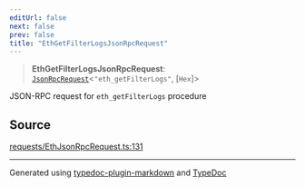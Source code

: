 ```yaml
---
editUrl: false
next: false
prev: false
title: "EthGetFilterLogsJsonRpcRequest"
---
```


> **EthGetFilterLogsJsonRpcRequest**: [`JsonRpcRequest`](/generated/type-aliases/jsonrpcrequest/)\<`"eth_getFilterLogs"`, [`Hex`]\>

JSON-RPC request for `eth_getFilterLogs` procedure

## Source

[requests/EthJsonRpcRequest.ts:131](https://github.com/evmts/tevm-monorepo/blob/main/vm/api/src/requests/EthJsonRpcRequest.ts#L131)

***
Generated using [typedoc-plugin-markdown](https://www.npmjs.com/package/typedoc-plugin-markdown) and [TypeDoc](https://typedoc.org/)

